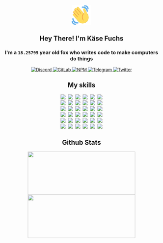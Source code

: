 <div><p align=center><img src=./resources/images/wave.gif width=64px height=64px></p><h2 align=center>Hey There! I'm Käse Fuchs</h2><h3 align=center>I'm a <code>18.25795</code> year old fox who writes code to make computers do things</h3><p align=center><a href=https://discord.com/users/507526681125322772><img alt=Discord src="https://img.shields.io/badge/Discord-5865F2?logo=discord&logoColor=white&style=flat-square#3ca409a0b8bafee5b55896c1eb7152d1"> </a><a href=https://gitlab.com/kasefuchs><img alt=GitLab src="https://img.shields.io/badge/GitLab-330F63?logo=gitlab&logoColor=white&style=flat-square#3ca409a0b8bafee5b55896c1eb7152d1"> </a><a href=https://npmjs.com/~kasefuchs><img alt=NPM src="https://img.shields.io/badge/NPM-CB3837?logo=npm&logoColor=white&style=flat-square#3ca409a0b8bafee5b55896c1eb7152d1"> </a><a href=https://t.me/kasefuchs><img alt=Telegram src="https://img.shields.io/badge/Telegram-2CA5E0?logo=telegram&logoColor=white&style=flat-square#3ca409a0b8bafee5b55896c1eb7152d1"> </a><a href=https://twitter.com/kasefuchs><img alt=Twitter src="https://img.shields.io/badge/Twitter-1DA1F2?logo=twitter&logoColor=white&style=flat-square#3ca409a0b8bafee5b55896c1eb7152d1"></a></p><h2 align=center>My skills</h2><p align=center><a href=https://aws.amazon.com/ ><picture><source srcset="https://skillicons.dev/icons?i=aws&theme=dark#3ca409a0b8bafee5b55896c1eb7152d1" media="(prefers-color-scheme: dark)"><source srcset="https://skillicons.dev/icons?i=aws&theme=light#3ca409a0b8bafee5b55896c1eb7152d1" media="(prefers-color-scheme: light), (prefers-color-scheme: no-preference)"><img src="https://skillicons.dev/icons?i=aws&theme=light#3ca409a0b8bafee5b55896c1eb7152d1"></picture></a>&nbsp;&nbsp;<a href=https://en.wikipedia.org/wiki/Bash_(Unix_shell)><picture><source srcset="https://skillicons.dev/icons?i=bash&theme=dark#3ca409a0b8bafee5b55896c1eb7152d1" media="(prefers-color-scheme: dark)"><source srcset="https://skillicons.dev/icons?i=bash&theme=light#3ca409a0b8bafee5b55896c1eb7152d1" media="(prefers-color-scheme: light), (prefers-color-scheme: no-preference)"><img src="https://skillicons.dev/icons?i=bash&theme=light#3ca409a0b8bafee5b55896c1eb7152d1"></picture></a>&nbsp;&nbsp;<a href=https://discord.com/developers/docs><picture><source srcset="https://skillicons.dev/icons?i=bots&theme=dark#3ca409a0b8bafee5b55896c1eb7152d1" media="(prefers-color-scheme: dark)"><source srcset="https://skillicons.dev/icons?i=bots&theme=light#3ca409a0b8bafee5b55896c1eb7152d1" media="(prefers-color-scheme: light), (prefers-color-scheme: no-preference)"><img src="https://skillicons.dev/icons?i=bots&theme=light#3ca409a0b8bafee5b55896c1eb7152d1"></picture></a>&nbsp;&nbsp;<a href=https://www.cloudflare.com/ ><picture><source srcset="https://skillicons.dev/icons?i=cloudflare&theme=dark#3ca409a0b8bafee5b55896c1eb7152d1" media="(prefers-color-scheme: dark)"><source srcset="https://skillicons.dev/icons?i=cloudflare&theme=light#3ca409a0b8bafee5b55896c1eb7152d1" media="(prefers-color-scheme: light), (prefers-color-scheme: no-preference)"><img src="https://skillicons.dev/icons?i=cloudflare&theme=light#3ca409a0b8bafee5b55896c1eb7152d1"></picture></a>&nbsp;&nbsp;<a href=https://en.wikipedia.org/wiki/CSS><picture><source srcset="https://skillicons.dev/icons?i=css&theme=dark#3ca409a0b8bafee5b55896c1eb7152d1" media="(prefers-color-scheme: dark)"><source srcset="https://skillicons.dev/icons?i=css&theme=light#3ca409a0b8bafee5b55896c1eb7152d1" media="(prefers-color-scheme: light), (prefers-color-scheme: no-preference)"><img src="https://skillicons.dev/icons?i=css&theme=light#3ca409a0b8bafee5b55896c1eb7152d1"></picture></a>&nbsp;&nbsp;<a href=https://www.docker.com/ ><picture><source srcset="https://skillicons.dev/icons?i=docker&theme=dark#3ca409a0b8bafee5b55896c1eb7152d1" media="(prefers-color-scheme: dark)"><source srcset="https://skillicons.dev/icons?i=docker&theme=light#3ca409a0b8bafee5b55896c1eb7152d1" media="(prefers-color-scheme: light), (prefers-color-scheme: no-preference)"><img src="https://skillicons.dev/icons?i=docker&theme=light#3ca409a0b8bafee5b55896c1eb7152d1"></picture></a><br><a href=https://www.electronjs.org/ ><picture><source srcset="https://skillicons.dev/icons?i=electron&theme=dark#3ca409a0b8bafee5b55896c1eb7152d1" media="(prefers-color-scheme: dark)"><source srcset="https://skillicons.dev/icons?i=electron&theme=light#3ca409a0b8bafee5b55896c1eb7152d1" media="(prefers-color-scheme: light), (prefers-color-scheme: no-preference)"><img src="https://skillicons.dev/icons?i=electron&theme=light#3ca409a0b8bafee5b55896c1eb7152d1"></picture></a>&nbsp;&nbsp;<a href=https://expressjs.com/ ><picture><source srcset="https://skillicons.dev/icons?i=express&theme=dark#3ca409a0b8bafee5b55896c1eb7152d1" media="(prefers-color-scheme: dark)"><source srcset="https://skillicons.dev/icons?i=express&theme=light#3ca409a0b8bafee5b55896c1eb7152d1" media="(prefers-color-scheme: light), (prefers-color-scheme: no-preference)"><img src="https://skillicons.dev/icons?i=express&theme=light#3ca409a0b8bafee5b55896c1eb7152d1"></picture></a>&nbsp;&nbsp;<a href=https://www.figma.com/ ><picture><source srcset="https://skillicons.dev/icons?i=figma&theme=dark#3ca409a0b8bafee5b55896c1eb7152d1" media="(prefers-color-scheme: dark)"><source srcset="https://skillicons.dev/icons?i=figma&theme=light#3ca409a0b8bafee5b55896c1eb7152d1" media="(prefers-color-scheme: light), (prefers-color-scheme: no-preference)"><img src="https://skillicons.dev/icons?i=figma&theme=light#3ca409a0b8bafee5b55896c1eb7152d1"></picture></a>&nbsp;&nbsp;<a href=https://firebase.google.com/ ><picture><source srcset="https://skillicons.dev/icons?i=firebase&theme=dark#3ca409a0b8bafee5b55896c1eb7152d1" media="(prefers-color-scheme: dark)"><source srcset="https://skillicons.dev/icons?i=firebase&theme=light#3ca409a0b8bafee5b55896c1eb7152d1" media="(prefers-color-scheme: light), (prefers-color-scheme: no-preference)"><img src="https://skillicons.dev/icons?i=firebase&theme=light#3ca409a0b8bafee5b55896c1eb7152d1"></picture></a>&nbsp;&nbsp;<a href=https://flask.palletsprojects.com/ ><picture><source srcset="https://skillicons.dev/icons?i=flask&theme=dark#3ca409a0b8bafee5b55896c1eb7152d1" media="(prefers-color-scheme: dark)"><source srcset="https://skillicons.dev/icons?i=flask&theme=light#3ca409a0b8bafee5b55896c1eb7152d1" media="(prefers-color-scheme: light), (prefers-color-scheme: no-preference)"><img src="https://skillicons.dev/icons?i=flask&theme=light#3ca409a0b8bafee5b55896c1eb7152d1"></picture></a>&nbsp;&nbsp;<a href=https://cloud.google.com/ ><picture><source srcset="https://skillicons.dev/icons?i=gcp&theme=dark#3ca409a0b8bafee5b55896c1eb7152d1" media="(prefers-color-scheme: dark)"><source srcset="https://skillicons.dev/icons?i=gcp&theme=light#3ca409a0b8bafee5b55896c1eb7152d1" media="(prefers-color-scheme: light), (prefers-color-scheme: no-preference)"><img src="https://skillicons.dev/icons?i=gcp&theme=light#3ca409a0b8bafee5b55896c1eb7152d1"></picture></a><br><a href=https://git-scm.com/ ><picture><source srcset="https://skillicons.dev/icons?i=git&theme=dark#3ca409a0b8bafee5b55896c1eb7152d1" media="(prefers-color-scheme: dark)"><source srcset="https://skillicons.dev/icons?i=git&theme=light#3ca409a0b8bafee5b55896c1eb7152d1" media="(prefers-color-scheme: light), (prefers-color-scheme: no-preference)"><img src="https://skillicons.dev/icons?i=git&theme=light#3ca409a0b8bafee5b55896c1eb7152d1"></picture></a>&nbsp;&nbsp;<a href=https://github.com/ ><picture><source srcset="https://skillicons.dev/icons?i=github&theme=dark#3ca409a0b8bafee5b55896c1eb7152d1" media="(prefers-color-scheme: dark)"><source srcset="https://skillicons.dev/icons?i=github&theme=light#3ca409a0b8bafee5b55896c1eb7152d1" media="(prefers-color-scheme: light), (prefers-color-scheme: no-preference)"><img src="https://skillicons.dev/icons?i=github&theme=light#3ca409a0b8bafee5b55896c1eb7152d1"></picture></a>&nbsp;&nbsp;<a href=https://gitlab.com/ ><picture><source srcset="https://skillicons.dev/icons?i=gitlab&theme=dark#3ca409a0b8bafee5b55896c1eb7152d1" media="(prefers-color-scheme: dark)"><source srcset="https://skillicons.dev/icons?i=gitlab&theme=light#3ca409a0b8bafee5b55896c1eb7152d1" media="(prefers-color-scheme: light), (prefers-color-scheme: no-preference)"><img src="https://skillicons.dev/icons?i=gitlab&theme=light#3ca409a0b8bafee5b55896c1eb7152d1"></picture></a>&nbsp;&nbsp;<a href=https://www.heroku.com/ ><picture><source srcset="https://skillicons.dev/icons?i=heroku&theme=dark#3ca409a0b8bafee5b55896c1eb7152d1" media="(prefers-color-scheme: dark)"><source srcset="https://skillicons.dev/icons?i=heroku&theme=light#3ca409a0b8bafee5b55896c1eb7152d1" media="(prefers-color-scheme: light), (prefers-color-scheme: no-preference)"><img src="https://skillicons.dev/icons?i=heroku&theme=light#3ca409a0b8bafee5b55896c1eb7152d1"></picture></a>&nbsp;&nbsp;<a href=https://en.wikipedia.org/wiki/HTML><picture><source srcset="https://skillicons.dev/icons?i=html&theme=dark#3ca409a0b8bafee5b55896c1eb7152d1" media="(prefers-color-scheme: dark)"><source srcset="https://skillicons.dev/icons?i=html&theme=light#3ca409a0b8bafee5b55896c1eb7152d1" media="(prefers-color-scheme: light), (prefers-color-scheme: no-preference)"><img src="https://skillicons.dev/icons?i=html&theme=light#3ca409a0b8bafee5b55896c1eb7152d1"></picture></a>&nbsp;&nbsp;<a href=https://en.wikipedia.org/wiki/JavaScript><picture><source srcset="https://skillicons.dev/icons?i=js&theme=dark#3ca409a0b8bafee5b55896c1eb7152d1" media="(prefers-color-scheme: dark)"><source srcset="https://skillicons.dev/icons?i=js&theme=light#3ca409a0b8bafee5b55896c1eb7152d1" media="(prefers-color-scheme: light), (prefers-color-scheme: no-preference)"><img src="https://skillicons.dev/icons?i=js&theme=light#3ca409a0b8bafee5b55896c1eb7152d1"></picture></a><br><a href=https://en.wikipedia.org/wiki/Linux><picture><source srcset="https://skillicons.dev/icons?i=linux&theme=dark#3ca409a0b8bafee5b55896c1eb7152d1" media="(prefers-color-scheme: dark)"><source srcset="https://skillicons.dev/icons?i=linux&theme=light#3ca409a0b8bafee5b55896c1eb7152d1" media="(prefers-color-scheme: light), (prefers-color-scheme: no-preference)"><img src="https://skillicons.dev/icons?i=linux&theme=light#3ca409a0b8bafee5b55896c1eb7152d1"></picture></a>&nbsp;&nbsp;<a href=https://mui.com/ ><picture><source srcset="https://skillicons.dev/icons?i=materialui&theme=dark#3ca409a0b8bafee5b55896c1eb7152d1" media="(prefers-color-scheme: dark)"><source srcset="https://skillicons.dev/icons?i=materialui&theme=light#3ca409a0b8bafee5b55896c1eb7152d1" media="(prefers-color-scheme: light), (prefers-color-scheme: no-preference)"><img src="https://skillicons.dev/icons?i=materialui&theme=light#3ca409a0b8bafee5b55896c1eb7152d1"></picture></a>&nbsp;&nbsp;<a href=https://en.wikipedia.org/wiki/Markdown><picture><source srcset="https://skillicons.dev/icons?i=md&theme=dark#3ca409a0b8bafee5b55896c1eb7152d1" media="(prefers-color-scheme: dark)"><source srcset="https://skillicons.dev/icons?i=md&theme=light#3ca409a0b8bafee5b55896c1eb7152d1" media="(prefers-color-scheme: light), (prefers-color-scheme: no-preference)"><img src="https://skillicons.dev/icons?i=md&theme=light#3ca409a0b8bafee5b55896c1eb7152d1"></picture></a>&nbsp;&nbsp;<a href=https://www.mongodb.com/ ><picture><source srcset="https://skillicons.dev/icons?i=mongodb&theme=dark#3ca409a0b8bafee5b55896c1eb7152d1" media="(prefers-color-scheme: dark)"><source srcset="https://skillicons.dev/icons?i=mongodb&theme=light#3ca409a0b8bafee5b55896c1eb7152d1" media="(prefers-color-scheme: light), (prefers-color-scheme: no-preference)"><img src="https://skillicons.dev/icons?i=mongodb&theme=light#3ca409a0b8bafee5b55896c1eb7152d1"></picture></a>&nbsp;&nbsp;<a href=https://www.mysql.com/ ><picture><source srcset="https://skillicons.dev/icons?i=mysql&theme=dark#3ca409a0b8bafee5b55896c1eb7152d1" media="(prefers-color-scheme: dark)"><source srcset="https://skillicons.dev/icons?i=mysql&theme=light#3ca409a0b8bafee5b55896c1eb7152d1" media="(prefers-color-scheme: light), (prefers-color-scheme: no-preference)"><img src="https://skillicons.dev/icons?i=mysql&theme=light#3ca409a0b8bafee5b55896c1eb7152d1"></picture></a>&nbsp;&nbsp;<a href=https://nextjs.org/ ><picture><source srcset="https://skillicons.dev/icons?i=nextjs&theme=dark#3ca409a0b8bafee5b55896c1eb7152d1" media="(prefers-color-scheme: dark)"><source srcset="https://skillicons.dev/icons?i=nextjs&theme=light#3ca409a0b8bafee5b55896c1eb7152d1" media="(prefers-color-scheme: light), (prefers-color-scheme: no-preference)"><img src="https://skillicons.dev/icons?i=nextjs&theme=light#3ca409a0b8bafee5b55896c1eb7152d1"></picture></a><br><a href=https://nodejs.org/en/ ><picture><source srcset="https://skillicons.dev/icons?i=nodejs&theme=dark#3ca409a0b8bafee5b55896c1eb7152d1" media="(prefers-color-scheme: dark)"><source srcset="https://skillicons.dev/icons?i=nodejs&theme=light#3ca409a0b8bafee5b55896c1eb7152d1" media="(prefers-color-scheme: light), (prefers-color-scheme: no-preference)"><img src="https://skillicons.dev/icons?i=nodejs&theme=light#3ca409a0b8bafee5b55896c1eb7152d1"></picture></a>&nbsp;&nbsp;<a href=https://www.postgresql.org/ ><picture><source srcset="https://skillicons.dev/icons?i=postgres&theme=dark#3ca409a0b8bafee5b55896c1eb7152d1" media="(prefers-color-scheme: dark)"><source srcset="https://skillicons.dev/icons?i=postgres&theme=light#3ca409a0b8bafee5b55896c1eb7152d1" media="(prefers-color-scheme: light), (prefers-color-scheme: no-preference)"><img src="https://skillicons.dev/icons?i=postgres&theme=light#3ca409a0b8bafee5b55896c1eb7152d1"></picture></a>&nbsp;&nbsp;<a href=https://learn.microsoft.com/en-us/powershell/ ><picture><source srcset="https://skillicons.dev/icons?i=powershell&theme=dark#3ca409a0b8bafee5b55896c1eb7152d1" media="(prefers-color-scheme: dark)"><source srcset="https://skillicons.dev/icons?i=powershell&theme=light#3ca409a0b8bafee5b55896c1eb7152d1" media="(prefers-color-scheme: light), (prefers-color-scheme: no-preference)"><img src="https://skillicons.dev/icons?i=powershell&theme=light#3ca409a0b8bafee5b55896c1eb7152d1"></picture></a>&nbsp;&nbsp;<a href=https://www.python.org/ ><picture><source srcset="https://skillicons.dev/icons?i=py&theme=dark#3ca409a0b8bafee5b55896c1eb7152d1" media="(prefers-color-scheme: dark)"><source srcset="https://skillicons.dev/icons?i=py&theme=light#3ca409a0b8bafee5b55896c1eb7152d1" media="(prefers-color-scheme: light), (prefers-color-scheme: no-preference)"><img src="https://skillicons.dev/icons?i=py&theme=light#3ca409a0b8bafee5b55896c1eb7152d1"></picture></a>&nbsp;&nbsp;<a href=https://www.raspberrypi.org/ ><picture><source srcset="https://skillicons.dev/icons?i=raspberrypi&theme=dark#3ca409a0b8bafee5b55896c1eb7152d1" media="(prefers-color-scheme: dark)"><source srcset="https://skillicons.dev/icons?i=raspberrypi&theme=light#3ca409a0b8bafee5b55896c1eb7152d1" media="(prefers-color-scheme: light), (prefers-color-scheme: no-preference)"><img src="https://skillicons.dev/icons?i=raspberrypi&theme=light#3ca409a0b8bafee5b55896c1eb7152d1"></picture></a>&nbsp;&nbsp;<a href=https://reactjs.org/ ><picture><source srcset="https://skillicons.dev/icons?i=react&theme=dark#3ca409a0b8bafee5b55896c1eb7152d1" media="(prefers-color-scheme: dark)"><source srcset="https://skillicons.dev/icons?i=react&theme=light#3ca409a0b8bafee5b55896c1eb7152d1" media="(prefers-color-scheme: light), (prefers-color-scheme: no-preference)"><img src="https://skillicons.dev/icons?i=react&theme=light#3ca409a0b8bafee5b55896c1eb7152d1"></picture></a><br><a href=https://redux.js.org/ ><picture><source srcset="https://skillicons.dev/icons?i=redux&theme=dark#3ca409a0b8bafee5b55896c1eb7152d1" media="(prefers-color-scheme: dark)"><source srcset="https://skillicons.dev/icons?i=redux&theme=light#3ca409a0b8bafee5b55896c1eb7152d1" media="(prefers-color-scheme: light), (prefers-color-scheme: no-preference)"><img src="https://skillicons.dev/icons?i=redux&theme=light#3ca409a0b8bafee5b55896c1eb7152d1"></picture></a>&nbsp;&nbsp;<a href=https://en.wikipedia.org/wiki/Regular_expression><picture><source srcset="https://skillicons.dev/icons?i=regex&theme=dark#3ca409a0b8bafee5b55896c1eb7152d1" media="(prefers-color-scheme: dark)"><source srcset="https://skillicons.dev/icons?i=regex&theme=light#3ca409a0b8bafee5b55896c1eb7152d1" media="(prefers-color-scheme: light), (prefers-color-scheme: no-preference)"><img src="https://skillicons.dev/icons?i=regex&theme=light#3ca409a0b8bafee5b55896c1eb7152d1"></picture></a>&nbsp;&nbsp;<a href=https://en.wikipedia.org/wiki/Sass_(stylesheet_language)><picture><source srcset="https://skillicons.dev/icons?i=sass&theme=dark#3ca409a0b8bafee5b55896c1eb7152d1" media="(prefers-color-scheme: dark)"><source srcset="https://skillicons.dev/icons?i=sass&theme=light#3ca409a0b8bafee5b55896c1eb7152d1" media="(prefers-color-scheme: light), (prefers-color-scheme: no-preference)"><img src="https://skillicons.dev/icons?i=sass&theme=light#3ca409a0b8bafee5b55896c1eb7152d1"></picture></a>&nbsp;&nbsp;<a href=https://www.typescriptlang.org/ ><picture><source srcset="https://skillicons.dev/icons?i=ts&theme=dark#3ca409a0b8bafee5b55896c1eb7152d1" media="(prefers-color-scheme: dark)"><source srcset="https://skillicons.dev/icons?i=ts&theme=light#3ca409a0b8bafee5b55896c1eb7152d1" media="(prefers-color-scheme: light), (prefers-color-scheme: no-preference)"><img src="https://skillicons.dev/icons?i=ts&theme=light#3ca409a0b8bafee5b55896c1eb7152d1"></picture></a>&nbsp;&nbsp;<a href=https://unity.com/ ><picture><source srcset="https://skillicons.dev/icons?i=unity&theme=dark#3ca409a0b8bafee5b55896c1eb7152d1" media="(prefers-color-scheme: dark)"><source srcset="https://skillicons.dev/icons?i=unity&theme=light#3ca409a0b8bafee5b55896c1eb7152d1" media="(prefers-color-scheme: light), (prefers-color-scheme: no-preference)"><img src="https://skillicons.dev/icons?i=unity&theme=light#3ca409a0b8bafee5b55896c1eb7152d1"></picture></a>&nbsp;&nbsp;<a href=https://workers.cloudflare.com/ ><picture><source srcset="https://skillicons.dev/icons?i=workers&theme=dark#3ca409a0b8bafee5b55896c1eb7152d1" media="(prefers-color-scheme: dark)"><source srcset="https://skillicons.dev/icons?i=workers&theme=light#3ca409a0b8bafee5b55896c1eb7152d1" media="(prefers-color-scheme: light), (prefers-color-scheme: no-preference)"><img src="https://skillicons.dev/icons?i=workers&theme=light#3ca409a0b8bafee5b55896c1eb7152d1"></picture></a><br></p><h2 align=center>Github Stats</h2><p align=center><picture><source srcset="https://github-readme-stats-kasefuchs.vercel.app/api/?count_private=true&hide_border=true&hide_rank=true&line_height=20&hide_title=true&username=Kasefuchs&theme=dark#3ca409a0b8bafee5b55896c1eb7152d1" media="(prefers-color-scheme: dark)"><source srcset="https://github-readme-stats-kasefuchs.vercel.app/api/?count_private=true&hide_border=true&hide_rank=true&line_height=20&hide_title=true&username=Kasefuchs&theme=light#3ca409a0b8bafee5b55896c1eb7152d1" media="(prefers-color-scheme: light), (prefers-color-scheme: no-preference)"><img align=middle width=350 height=140 src="https://github-readme-stats-kasefuchs.vercel.app/api/?count_private=true&hide_border=true&hide_rank=true&line_height=20&hide_title=true&username=Kasefuchs&theme=light#3ca409a0b8bafee5b55896c1eb7152d1"></picture><picture><source srcset="https://github-readme-stats-kasefuchs.vercel.app/api/top-langs/?count_private=true&hide_border=true&layout=compact&username=Kasefuchs&theme=dark#3ca409a0b8bafee5b55896c1eb7152d1" media="(prefers-color-scheme: dark)"><source srcset="https://github-readme-stats-kasefuchs.vercel.app/api/top-langs/?count_private=true&hide_border=true&layout=compact&username=Kasefuchs&theme=light#3ca409a0b8bafee5b55896c1eb7152d1" media="(prefers-color-scheme: light), (prefers-color-scheme: no-preference)"><img align=middle width=350 height=140 src="https://github-readme-stats-kasefuchs.vercel.app/api/top-langs/?count_private=true&hide_border=true&layout=compact&username=Kasefuchs&theme=light#3ca409a0b8bafee5b55896c1eb7152d1"></picture></p><img src="https://hit.yhype.me/github/profile?user_id=64592097#3ca409a0b8bafee5b55896c1eb7152d1" alt=""></div>